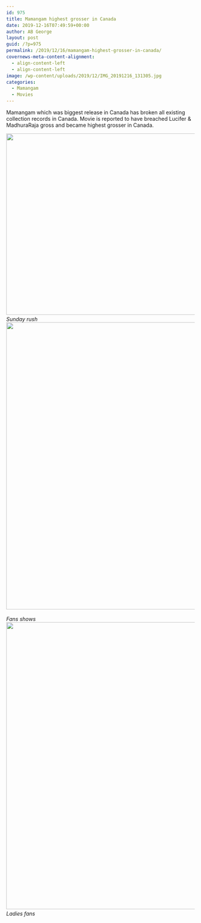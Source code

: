 ```yaml
---
id: 975
title: Mamangam highest grosser in Canada
date: 2019-12-16T07:49:59+00:00
author: AB George
layout: post
guid: /?p=975
permalink: /2019/12/16/mamangam-highest-grosser-in-canada/
covernews-meta-content-alignment:
  - align-content-left
  - align-content-left
image: /wp-content/uploads/2019/12/IMG_20191216_131305.jpg
categories:
  - Mamangam
  - Movies
---
```

Mamangam which was biggest release in Canada has broken all existing collection records in Canada. Movie is reported to have breached Lucifer & MadhuraRaja gross and became highest grosser in Canada. 

<img loading="lazy" width="1024" height="485" src="/wp-content/uploads/2019/12/IMG_20191216_131305-1024x485.jpg" alt="" class="wp-image-976" srcset="/wp-content/uploads/2019/12/IMG_20191216_131305-1024x485.jpg 1024w, /wp-content/uploads/2019/12/IMG_20191216_131305-300x142.jpg 300w, /wp-content/uploads/2019/12/IMG_20191216_131305-768x363.jpg 768w, /wp-content/uploads/2019/12/IMG_20191216_131305.jpg 1080w" sizes="(max-width: 1024px) 100vw, 1024px" /> *Sunday rush</figcaption> <img loading="lazy" width="1024" height="768" src="/wp-content/uploads/2019/12/IMG_20191216_131255-1024x768.jpg" alt="" class="wp-image-978" srcset="/wp-content/uploads/2019/12/IMG_20191216_131255-1024x768.jpg 1024w, /wp-content/uploads/2019/12/IMG_20191216_131255-300x225.jpg 300w, /wp-content/uploads/2019/12/IMG_20191216_131255-768x576.jpg 768w, /wp-content/uploads/2019/12/IMG_20191216_131255.jpg 1080w" sizes="(max-width: 1024px) 100vw, 1024px" /><figcaption>Fans shows </figcaption> <img loading="lazy" width="1024" height="768" src="/wp-content/uploads/2019/12/IMG_20191216_131301-1024x768.jpg" alt="" class="wp-image-977" srcset="/wp-content/uploads/2019/12/IMG_20191216_131301-1024x768.jpg 1024w, /wp-content/uploads/2019/12/IMG_20191216_131301-300x225.jpg 300w, /wp-content/uploads/2019/12/IMG_20191216_131301-768x576.jpg 768w, /wp-content/uploads/2019/12/IMG_20191216_131301.jpg 1080w" sizes="(max-width: 1024px) 100vw, 1024px" /><figcaption>Ladies fans*